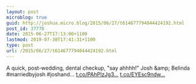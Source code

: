 ```yaml
---
layout: post
microblog: true
guid: http://joshua.micro.blog/2015/06/27/t614677794044424192.html
post_id: 37778
date: 2015-06-27T17:13:00+1100
lastmod: 2019-07-30T17:41:31+1100
type: post
url: /2015/06/27/t614677794044424192.html
---
```

A quick, post-wedding, dental checkup, "say ahhhh!" Josh &amp;amp; Belinda #marriedbyjosh #joshand… [t.co/PAhPlzJg3...](http://t.co/PAhPlzJg3X) [t.co/EYEsc9ndw...](http://t.co/EYEsc9ndw4)
